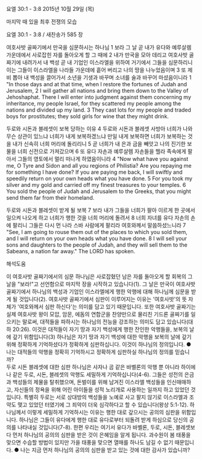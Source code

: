 요엘 30:1 - 3:8 
2015년 10월 29일 (목)

마지막 때 있을 최후 전쟁의 모습



요엘 30:1 - 3:8 / 새찬송가 585 장


여호사밧 골짜기에서 만국을 심문하시는 하나님 
1 보라 그 날 곧 내가 유다와 예루살렘 가운데에서 사로잡힌 자를 돌아오게 할 그 때에 2 내가 만국을 모아 데리고 여호사밧 골짜기에 내려가서 내 백성 곧 내 기업인 이스라엘을 위하여 거기에서 그들을 심문하리니 이는 그들이 이스라엘을 나라들 가운데에 흩어 버리고 나의 땅을 나누었음이며 3 또 제비 뽑아 내 백성을 끌어가서 소년을 기생과 바꾸며 소녀를 술과 바꾸어 마셨음이니라
1 "In those days and at that time, when I restore the fortunes of Judah and Jerusalem, 2 I will gather all nations and bring them down to the Valley of Jehoshaphat. There I will enter into judgment against them concerning my inheritance, my people Israel, for they scattered my people among the nations and divided up my land. 3 They cast lots for my people and traded boys for prostitutes; they sold girls for wine that they might drink. 

두로와 시돈과 블레셋이 보복 당하는 이유 
4 두로와 시돈과 블레셋 사방아 너희가 나와 무슨 상관이 있느냐 너희가 내게 보복하겠느냐 만일 내게 보복하면 너희가 보복하는 것을 내가 신속히 너희 머리에 돌리리니 5 곧 너희가 내 은과 금을 빼앗고 나의 진기한 보물을 너희 신전으로 가져갔으며 6 또 유다 자손과 예루살렘 자손들을 헬라 족속에게 팔아서 그들의 영토에서 멀리 떠나게 하였음이니라 
4 "Now what have you against me, O Tyre and Sidon and all you regions of Philistia? Are you repaying me for something I have done? If you are paying me back, I will swiftly and speedily return on your own heads what you have done. 5 For you took my silver and my gold and carried off my finest treasures to your temples. 6 You sold the people of Judah and Jerusalem to the Greeks, that you might send them far from their homeland.  

두로와 시돈과 블레셋이 받게 될 보복
7 보라 내가 그들을 너희가 팔아 이르게 한 곳에서 일으켜 나오게 하고 너희가 행한 것을 너희 머리에 돌려서 8 너희 자녀를 유다 자손의 손에 팔리니 그들은 다시 먼 나라 스바 사람에게 팔리라 여호와께서 말씀하셨느니라 
7 "See, I am going to rouse them out of the places to which you sold them, and I will return on your own heads what you have done. 8 I will sell your sons and daughters to the people of Judah, and they will sell them to the Sabeans, a nation far away." The LORD has spoken.

해석도움





이 여호사밧 골짜기에서의 심문
하나님은 사로잡혔던 남은 자를 돌아오게 할 회복의 그날을 "보라!"고 선언함으로 마지막 장을 시작하고 있습니다(1). 그 날은 만국이 여호사밧 골짜기에서 하나님의 백성과 기업인 이스라엘에게 행한 악행에 대해 하나님께 심문을 받게 될 것입니다(2). 여호사밧 골짜기에서 심판이  이루어지는 이유는 '여호사밧'의 뜻 자체가 '여호와께서 심판 하신다'는 의미를 담고 있기 때문입니다. 또한 여호사밧 골짜기는 실제 여호사밧 왕이 모압, 암몬, 에돔의 연합군을 찬양만으로 물리친 기드론 골짜기를 일으키는 말로써, 대적들을 파하시는 하나님의 전능을 강조하는 의미도 담고 있습니다(대하 20:26). 이것은 대적들이 자기 땅과 자기 백성에게 행한 잔인한 악행들을, 보복의 날에 갚기 위함입니다(3) 하나님은 자기 땅과 자기 백성에 대한 악행을 보복의 날에 갚기 위해 정확하게 기억하셨다가 정확하게 심판하십니다. 이것이 하나님의 정의입니다. 
● 나는 대적들의 악행을 정확히 기억하시고 정확하게 심판하실 하나님의 정의를 믿습니까?     
두로 시돈 블레셋에 대한 심판
하나님은 사자나 곰 같은 바벨론의 악행 뿐 아니라 하이에나 같은 두로, 시돈, 블레셋의 악행도 세밀하게 기억하십니다(4-6). 그들은 성전의 은금과 백성들의 제물을 탈취했으며, 돈벌이를 위해 남겨진 이스라엘 백성들을 인신매매하고, 자신들의 정욕을 위해 어린 아이들을 성적 노리개로 사용하는 일까지 하고 있었던 것입니다. 특별히 두로는 서로 상대방의 백성들을 노예로 사고 팔지 않기로 이스라엘과 조약도 맺고 있었던 터였기에 그 죄악이 더욱 심각하다고 할 수 있습니다(왕상 5:1-12). 하나님께서 이렇게 세밀하게 기억하시는 이유는 행한 대로 갚으시는 공의의 심판을 위함입니다. 하나님은 그들이 유다에게 행한 대로 유다로부터 되돌려 받게 하심으로 당신의 공의를 나타내실 것입니다(7-8). 한편 우리는 여기서 유다가 바벨론, 두로, 시돈, 블레셋보다 먼저 하나님의 공의의 심판을 받은 것이 은혜임을 알게 됩니다. 과수원이 봄 태풍을 맞으면 수습할 방법이 있지만 가을 태풍을 맞으면 열매를 하나도 남길 수 없기 때문입니다. 
● 나는 지금 먼저 하나님의 공의의 심판을 받고 있는 것에 대한 감사가 있습니까?